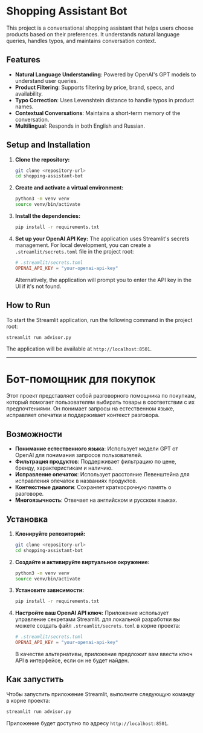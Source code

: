 # Shopping Assistant Bot

This project is a conversational shopping assistant that helps users choose products based on their preferences. It understands natural language queries, handles typos, and maintains conversation context.

## Features

- **Natural Language Understanding**: Powered by OpenAI's GPT models to understand user queries.
- **Product Filtering**: Supports filtering by price, brand, specs, and availability.
- **Typo Correction**: Uses Levenshtein distance to handle typos in product names.
- **Contextual Conversations**: Maintains a short-term memory of the conversation.
- **Multilingual**: Responds in both English and Russian.

## Setup and Installation

1.  **Clone the repository:**
    ```bash
    git clone <repository-url>
    cd shopping-assistant-bot
    ```

2.  **Create and activate a virtual environment:**
    ```bash
    python3 -m venv venv
    source venv/bin/activate
    ```

3.  **Install the dependencies:**
    ```bash
    pip install -r requirements.txt
    ```

4.  **Set up your OpenAI API Key:**
    The application uses Streamlit's secrets management. For local development, you can create a `.streamlit/secrets.toml` file in the project root:
    ```toml
    # .streamlit/secrets.toml
    OPENAI_API_KEY = "your-openai-api-key"
    ```
    Alternatively, the application will prompt you to enter the API key in the UI if it's not found.

## How to Run

To start the Streamlit application, run the following command in the project root:

```bash
streamlit run advisor.py
```

The application will be available at `http://localhost:8501`.

---

# Бот-помощник для покупок

Этот проект представляет собой разговорного помощника по покупкам, который помогает пользователям выбирать товары в соответствии с их предпочтениями. Он понимает запросы на естественном языке, исправляет опечатки и поддерживает контекст разговора.

## Возможности

- **Понимание естественного языка**: Использует модели GPT от OpenAI для понимания запросов пользователей.
- **Фильтрация продуктов**: Поддерживает фильтрацию по цене, бренду, характеристикам и наличию.
- **Исправление опечаток**: Использует расстояние Левенштейна для исправления опечаток в названиях продуктов.
- **Контекстные диалоги**: Сохраняет краткосрочную память о разговоре.
- **Многоязычность**: Отвечает на английском и русском языках.

## Установка

1.  **Клонируйте репозиторий:**
    ```bash
    git clone <repository-url>
    cd shopping-assistant-bot
    ```

2.  **Создайте и активируйте виртуальное окружение:**
    ```bash
    python3 -m venv venv
    source venv/bin/activate
    ```

3.  **Установите зависимости:**
    ```bash
    pip install -r requirements.txt
    ```

4.  **Настройте ваш OpenAI API ключ:**
    Приложение использует управление секретами Streamlit. для локальной разработки вы можете создать файл `.streamlit/secrets.toml` в корне проекта:
    ```toml
    # .streamlit/secrets.toml
    OPENAI_API_KEY = "your-openai-api-key"
    ```
    В качестве альтернативы, приложение предложит вам ввести ключ API в интерфейсе, если он не будет найден.

## Как запустить

Чтобы запустить приложение Streamlit, выполните следующую команду в корне проекта:

```bash
streamlit run advisor.py
```

Приложение будет доступно по адресу `http://localhost:8501`.
